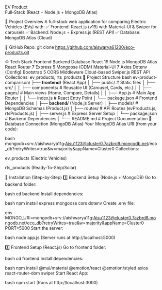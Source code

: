 EV Product  
Full-Stack (React + Node.js + MongoDB Atlas)

📌 Project Overview
A full-stack web application for comparing Electric Vehicles (EVs) with:
✅ Frontend: React.js (v19) with Material-UI & Swiper for carousels
✅ Backend: Node.js + Express.js (REST API)
✅ Database: MongoDB Atlas (Cloud)


🔗 GitHub Repo: git clone https://github.com/aiswarya61200/eco-products.git


⚙️ Tech Stack
Frontend	Backend	Database
React 19	Node.js	MongoDB Atlas
React Router 7	Express 5	Mongoose (ODM)
Material-UI 7	Axios	Dotenv (Config)
Bootstrap 5	CORS Middleware	Cloud-based
Swiper.js	REST API	Collections: ev_products, rts_products
📂 Project Structure
bash
ev-product-comparison/
├── **frontend/** (React App)
│   ├── public/           # Static files
│   ├── src/
│   │   ├── components/   # Reusable UI (Carousel, Cards, etc.)
│   │   ├── pages/        # Main views (Home, Compare, Details)
│   │   ├── App.js        # Main App Router
│   │   └── index.js      # React Entry Point
│   └── package.json      # Frontend Dependencies
│
├── **backend/** (Node.js Server)
│   ├── models/           # MongoDB Schemas (Product.js)
│   ├── routes/           # API Routes (evProducts.js, rtsProducts.js)
│   ├── server.js         # Express Server Setup
│   └── package.json      # Backend Dependencies
│
└── README.md             # Project Documentation
🔌 Database Connection (MongoDB Atlas)
Your MongoDB Atlas URI (from your code):

bash
mongodb+srv://aishwarya11g:Aisu1123@cluster0.7azbrd8.mongodb.net/eco_db?retryWrites=true&w=majority&appName=Cluster0
Collections:

ev_products (Electric Vehicles)

rts_products (Ready-To-Ship/Solar)

🚀 Installation (Step-by-Step)
1️⃣ Backend Setup (Node.js + MongoDB)
Go to backend folder:

bash
cd backend
Install dependencies:

bash
npm install express mongoose cors dotenv
Create .env file:

env
MONGO_URI=mongodb+srv://aishwarya11g:Aisu1123@cluster0.7azbrd8.mongodb.net/eco_db?retryWrites=true&w=majority&appName=Cluster0
PORT=5000
Start the server:

bash
node app.js
(Server runs at http://localhost:5000)

2️⃣ Frontend Setup (React.js)
Go to frontend folder:

bash
cd frontend
Install dependencies:

bash
npm install @mui/material @emotion/react @emotion/styled axios react-router-dom swiper
Start React App:

bash
npm start
(Runs at http://localhost:3000)

